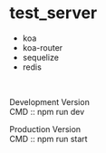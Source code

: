 # test_server
- koa
- koa-router
- sequelize
- redis
<br/>

Development Version<br/>
CMD :: npm run dev

Production Version<br/>
CMD :: npm run start